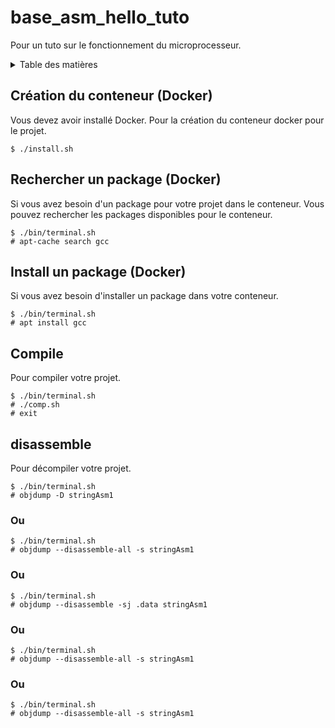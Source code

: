 # base_asm_hello_tuto

Pour un tuto sur le fonctionnement du microprocesseur.

<details>
  <summary>Table des matières</summary>
  <ol>
    <li><a href="#création-du-conteneur-docker">Création du conteneur (Docker)</a></li>
    <li><a href="#rechercher-un-package-docker">Rechercher un package (Docker)</a></li>
    <li><a href="#install-un-package-docker">Install un package (Docker)</a></li>
    <li><a href="#compile-1">Compile 1</a></li>
    <li><a href="#compile-2">Compile 2</a></li>
    <li><a href="#disassemble">Disassemble</a></li>
  </ol>
</details>

## Création du conteneur (Docker)
Vous devez avoir installé Docker.
Pour la création du conteneur docker pour le projet.
```
$ ./install.sh
```
## Rechercher un package (Docker)
Si vous avez besoin d'un package pour votre projet dans le conteneur. Vous pouvez rechercher les packages disponibles pour le conteneur.
```
$ ./bin/terminal.sh
# apt-cache search gcc
```

## Install un package (Docker)
Si vous avez besoin d'installer un package dans votre conteneur.
```
$ ./bin/terminal.sh
# apt install gcc
```

## Compile
Pour compiler votre projet.
```
$ ./bin/terminal.sh
# ./comp.sh
# exit
```

## disassemble
Pour décompiler votre projet.
```
$ ./bin/terminal.sh
# objdump -D stringAsm1
```

### Ou

```
$ ./bin/terminal.sh
# objdump --disassemble-all -s stringAsm1
```
### Ou

```
$ ./bin/terminal.sh
# objdump --disassemble -sj .data stringAsm1
```

### Ou

```
$ ./bin/terminal.sh
# objdump --disassemble-all -s stringAsm1
```

### Ou

```
$ ./bin/terminal.sh
# objdump --disassemble-all -s stringAsm1
```

